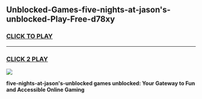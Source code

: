
## Unblocked-Games-five-nights-at-jason's-unblocked-Play-Free-d78xy
<h3>
<a href="https://premium76.site?title=five-nights-at-jason's-unblocked&ref=18A1">CLICK TO PLAY</a></h3>
<hr>

<h3>
<a href="https://premium76.site?title=five-nights-at-jason's-unblocked&ref=18A1">CLICK 2 PLAY</a>
  
</h3>

<a href="https://premium76.site?title=five-nights-at-jason's-unblocked&ref=18A1"><img src="https://clearcache.store/games.png"></a>


**five-nights-at-jason's-unblocked games unblocked: Your Gateway to Fun and Accessible Online Gaming**
